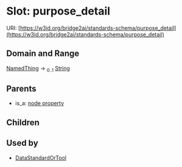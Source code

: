 
# Slot: purpose_detail




URI: [https://w3id.org/bridge2ai/standards-schema/purpose_detail](https://w3id.org/bridge2ai/standards-schema/purpose_detail)


## Domain and Range

[NamedThing](NamedThing.md) &#8594;  <sub>0..1</sub> [String](types/String.md)

## Parents

 *  is_a: [node property](node_property.md)

## Children


## Used by

 * [DataStandardOrTool](DataStandardOrTool.md)
